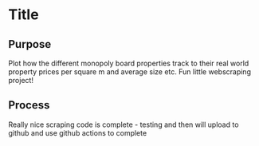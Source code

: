 # Title

## Purpose

Plot how the different monopoly board properties track to their real world property prices per square m and average size etc. Fun little webscraping project!

## Process

Really nice scraping code is complete - testing and then will upload to github and use github actions to complete
